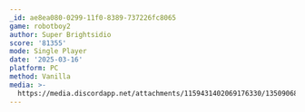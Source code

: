 ```yaml
---
_id: ae8ea080-0299-11f0-8389-737226fc8065
game: robotboy2
author: Super Brightsidio
score: '81355'
mode: Single Player
date: '2025-03-16'
platform: PC
method: Vanilla
media: >-
  https://media.discordapp.net/attachments/1159431402069176330/1350906857589575700/image.png?ex=67d8718d&is=67d7200d&hm=4c9f732d6837f75ca592f9104205277559fd08c6a75ac409721fa5eeafd63ac2&=&format=webp&quality=lossless&width=965&height=789
---
```


